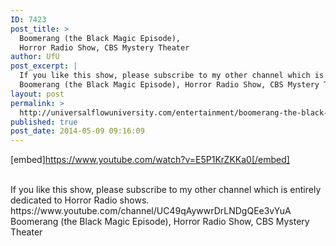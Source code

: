 ```yaml
---
ID: 7423
post_title: >
  Boomerang (the Black Magic Episode),
  Horror Radio Show, CBS Mystery Theater
author: UfU
post_excerpt: |
  If you like this show, please subscribe to my other channel which is entirely dedicated to Horror Radio shows. https://www.youtube.com/channel/UC49qAywwrDrLNDgQEe3vYuA
  Boomerang (the Black Magic Episode), Horror Radio Show, CBS Mystery Theater
layout: post
permalink: >
  http://universalflowuniversity.com/entertainment/boomerang-the-black-magic-episode-horror-radio-show-cbs-mystery-theater/
published: true
post_date: 2014-05-09 09:16:09
---
```

[embed]https://www.youtube.com/watch?v=E5P1KrZKKa0[/embed]</br></br>
<p>If you like this show, please subscribe to my other channel which is entirely dedicated to Horror Radio shows. https://www.youtube.com/channel/UC49qAywwrDrLNDgQEe3vYuA
Boomerang (the Black Magic Episode), Horror Radio Show, CBS Mystery Theater</p>